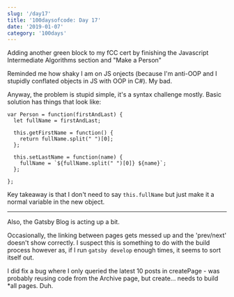 ```yaml
---
slug: '/day17'
title: '100daysofcode: Day 17'
date: '2019-01-07'
category: '100days'
---
```


<SEO title="100daysofcode | Day17" />

Adding another green block to my fCC cert by finishing the Javascript Intermediate Algorithms section and "Make a Person"

Reminded me how shaky I am on JS onjects (because I'm anti-OOP and I stupidly conflated objects in JS with OOP in C#). My bad.

Anyway, the problem is stupid simple, it's a syntax challenge mostly. Basic solution has things that look like:

```
var Person = function(firstAndLast) {
  let fullName = firstAndLast;

  this.getFirstName = function() {
    return fullName.split(" ")[0];
  };

  this.setLastName = function(name) {
    fullName = `${fullName.split(" ")[0]} ${name}`;
  };

};
```

Key takeaway is that I don't need to say `this.fullName` but just make it a normal variable in the new object.

---

Also, the Gatsby Blog is acting up a bit.

Occasionally, the linking between pages gets messed up and the 'prev/next' doesn't show correctly. I suspect this is something to do with the build process however as, if I run `gatsby develop` enough times, it seems to sort itself out.

I did fix a bug where I only queried the latest 10 posts in createPage - was probably reusing code from the Archive page, but create... needs to build \*all pages. Duh.
